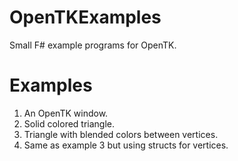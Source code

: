 OpenTKExamples
==============

Small F# example programs for OpenTK.

Examples
==============

1. An OpenTK window.
2. Solid colored triangle.
3. Triangle with blended colors between vertices.
4. Same as example 3 but using structs for vertices.
